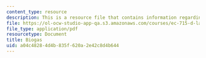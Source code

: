 ```yaml
---
content_type: resource
description: This is a resource file that contains information regarding biogas.
file: https://ol-ocw-studio-app-qa.s3.amazonaws.com/courses/ec-715-d-lab-disseminating-innovations-for-the-common-good-spring-2007/a04c48284d4b835f620a2e42c8d4b644_MITEC_715S07_biogas.pdf
file_type: application/pdf
resourcetype: Document
title: Biogas
uid: a04c4828-4d4b-835f-620a-2e42c8d4b644
---
```


